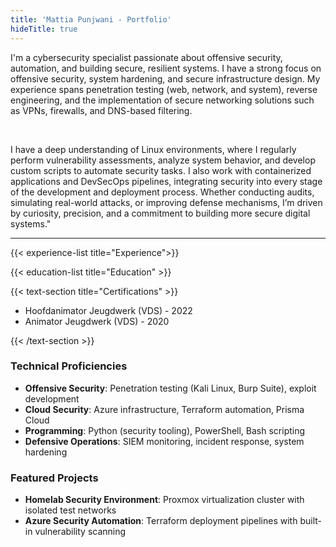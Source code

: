```yaml
---
title: 'Mattia Punjwani - Portfolio'
hideTitle: true
---
```


I'm a cybersecurity specialist passionate about offensive security, automation, and building secure, resilient systems. I have a strong focus on offensive security, system hardening, and secure infrastructure design. My experience spans penetration testing (web, network, and system), reverse engineering, and the implementation of secure networking solutions such as VPNs, firewalls, and DNS-based filtering.

<br>

I have a deep understanding of Linux environments, where I regularly perform vulnerability assessments, analyze system behavior, and develop custom scripts to automate security tasks. I also work with containerized applications and DevSecOps pipelines, integrating security into every stage of the development and deployment process. Whether conducting audits, simulating real-world attacks, or improving defense mechanisms, I’m driven by curiosity, precision, and a commitment to building more secure digital systems."

---

{{< experience-list title="Experience">}}

{{< education-list title="Education" >}}

{{< text-section title="Certifications" >}}

- Hoofdanimator Jeugdwerk (VDS) - 2022
- Animator Jeugdwerk (VDS) - 2020

{{< /text-section >}}

### Technical Proficiencies
- **Offensive Security**: Penetration testing (Kali Linux, Burp Suite), exploit development
- **Cloud Security**: Azure infrastructure, Terraform automation, Prisma Cloud
- **Programming**: Python (security tooling), PowerShell, Bash scripting
- **Defensive Operations**: SIEM monitoring, incident response, system hardening

### Featured Projects
- **Homelab Security Environment**: Proxmox virtualization cluster with isolated test networks
- **Azure Security Automation**: Terraform deployment pipelines with built-in vulnerability scanning
